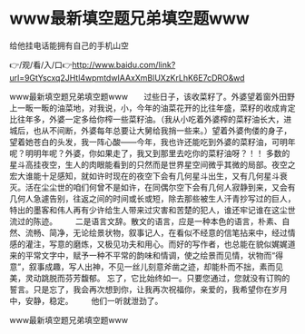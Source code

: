 # www最新填空题兄弟填空题www
给他挂电话能拥有自己的手机山空

👉/观/看/入/口👉http://www.baidu.com/link?url=9GtYscxq2JHtl4wpmtdwIAAxXmBlUXzKrLhK6E7cDRO&wd

www最新填空题兄弟填空题www　　过些日子，该收菜籽了。外婆望着窗外田野上一畈一畈的油菜地，对我说，小，今年的油菜花开的比往年盛，菜籽的收成肯定比往年多，外婆一定多给你榨一些菜籽油。（我从小吃着外婆榨的菜籽油长大，进城后，也从不间断，外婆每年总要让大舅给我捎一些来。）望着外婆佝偻的身子，望着她苍白的头发，我一阵心酸——今年，我也许还能吃到外婆的菜籽油，可明年呢？明明年呢？外婆，你如果走了，我又到那里去吃你的菜籽油呀？！！
多数的星斗高挂夜空，生人的肉眼能看到的只然而是世界星空间微乎其微的局部。夜空之宏大谁能十足感知，就如许时现在的夜空下会有几何星斗出生，又有几何星斗衰灭。活在尘尘世的咱们何曾不是如许，在同偶尔空下会有几何人寂静到来，又会有几何人急遽告别，往返之间的时间或长或短，除去那些被生人汗青抄写过的巨人，特出的墨客和伟人再有少许给生人带来过灾害和苦楚的犯人，谁还牢记谁在这尘世流过的陈迹。
　　二是语言文辞。散文的语言，应是一种本色的语言，朴素、自然、流畅、简净，无论绘景状物，叙事记人，在看似不经意的信笔拈来中，经过情感的灌注，写意的磨炼，又极见功夫和用心。而好的写作者，也总能在貌似娓娓道来的平常文字中，赋予一种不平常的韵味和情调，使之绘景而见情，状物而“得意”，叙事成趣，写人出神，不见一丝儿刻意斧凿之迹，却能朴而不拙，素而见美，灵动跳脱而芬芳馥郁。
忘了，它比始终如一。只要您通过，您就没有订购的誓言。只是忘了，我会再次想到你，让我再次祝福你，亲爱的，我希望你在岁月中，安静，稳定。
　　他们一听就泄劲了。

www最新填空题兄弟填空题www
